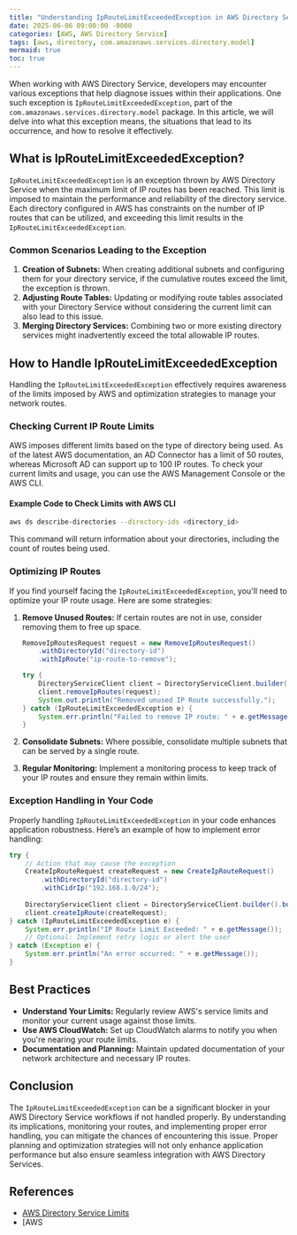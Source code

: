 ```yaml
---
title: "Understanding IpRouteLimitExceededException in AWS Directory Service"
date: 2025-06-06 09:00:00 -0000
categories: [AWS, AWS Directory Service]
tags: [aws, directory, com.amazonaws.services.directory.model]
mermaid: true
toc: true
---
```



When working with AWS Directory Service, developers may encounter various exceptions that help diagnose issues within their applications. One such exception is `IpRouteLimitExceededException`, part of the `com.amazonaws.services.directory.model` package. In this article, we will delve into what this exception means, the situations that lead to its occurrence, and how to resolve it effectively.

## What is IpRouteLimitExceededException?

`IpRouteLimitExceededException` is an exception thrown by AWS Directory Service when the maximum limit of IP routes has been reached. This limit is imposed to maintain the performance and reliability of the directory service. Each directory configured in AWS has constraints on the number of IP routes that can be utilized, and exceeding this limit results in the `IpRouteLimitExceededException`.

### Common Scenarios Leading to the Exception

1. **Creation of Subnets:** When creating additional subnets and configuring them for your directory service, if the cumulative routes exceed the limit, the exception is thrown.
2. **Adjusting Route Tables:** Updating or modifying route tables associated with your Directory Service without considering the current limit can also lead to this issue.
3. **Merging Directory Services:** Combining two or more existing directory services might inadvertently exceed the total allowable IP routes.

## How to Handle IpRouteLimitExceededException

Handling the `IpRouteLimitExceededException` effectively requires awareness of the limits imposed by AWS and optimization strategies to manage your network routes.

### Checking Current IP Route Limits

AWS imposes different limits based on the type of directory being used. As of the latest AWS documentation, an AD Connector has a limit of 50 routes, whereas Microsoft AD can support up to 100 IP routes. To check your current limits and usage, you can use the AWS Management Console or the AWS CLI.

#### Example Code to Check Limits with AWS CLI

```bash
aws ds describe-directories --directory-ids <directory_id>
```

This command will return information about your directories, including the count of routes being used.

### Optimizing IP Routes

If you find yourself facing the `IpRouteLimitExceededException`, you'll need to optimize your IP route usage. Here are some strategies:

1. **Remove Unused Routes:** If certain routes are not in use, consider removing them to free up space.
   
   ```java
   RemoveIpRoutesRequest request = new RemoveIpRoutesRequest()
       .withDirectoryId("directory-id")
       .withIpRoute("ip-route-to-remove");
   
   try {
       DirectoryServiceClient client = DirectoryServiceClient.builder().build();
       client.removeIpRoutes(request);
       System.out.println("Removed unused IP Route successfully.");
   } catch (IpRouteLimitExceededException e) {
       System.err.println("Failed to remove IP route: " + e.getMessage());
   }
   ```

2. **Consolidate Subnets:** Where possible, consolidate multiple subnets that can be served by a single route.

3. **Regular Monitoring:** Implement a monitoring process to keep track of your IP routes and ensure they remain within limits.

### Exception Handling in Your Code

Properly handling `IpRouteLimitExceededException` in your code enhances application robustness. Here’s an example of how to implement error handling:

```java
try {
    // Action that may cause the exception
    CreateIpRouteRequest createRequest = new CreateIpRouteRequest()
        .withDirectoryId("directory-id")
        .withCidrIp("192.168.1.0/24");
    
    DirectoryServiceClient client = DirectoryServiceClient.builder().build();
    client.createIpRoute(createRequest);
} catch (IpRouteLimitExceededException e) {
    System.err.println("IP Route Limit Exceeded: " + e.getMessage());
    // Optional: Implement retry logic or alert the user
} catch (Exception e) {
    System.err.println("An error occurred: " + e.getMessage());
}
```

## Best Practices

- **Understand Your Limits:** Regularly review AWS's service limits and monitor your current usage against those limits.
- **Use AWS CloudWatch:** Set up CloudWatch alarms to notify you when you're nearing your route limits.
- **Documentation and Planning:** Maintain updated documentation of your network architecture and necessary IP routes.

## Conclusion

The `IpRouteLimitExceededException` can be a significant blocker in your AWS Directory Service workflows if not handled properly. By understanding its implications, monitoring your routes, and implementing proper error handling, you can mitigate the chances of encountering this issue. Proper planning and optimization strategies will not only enhance application performance but also ensure seamless integration with AWS Directory Services.

## References

- [AWS Directory Service Limits](https://docs.aws.amazon.com/directoryservice/latest/admin-guide/directory_limits.html)
- [AWS